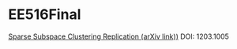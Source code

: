 # EE516Final
[Sparse Subspace Clustering Replication (arXiv link))](https://arxiv.org/pdf/1203.1005.pdf)
DOI: 1203.1005
